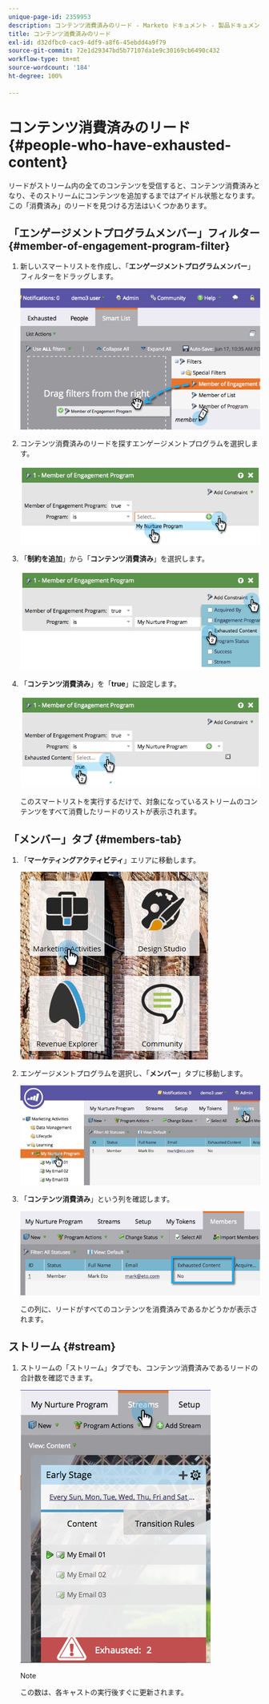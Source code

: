```yaml
---
unique-page-id: 2359953
description: コンテンツ消費済みのリード - Marketo ドキュメント - 製品ドキュメント
title: コンテンツ消費済みのリード
exl-id: d32dfbc0-cac9-4df9-a8f6-45ebdd4a9f79
source-git-commit: 72e1d29347bd5b77107da1e9c30169cb6490c432
workflow-type: tm+mt
source-wordcount: '184'
ht-degree: 100%

---
```


# コンテンツ消費済みのリード {#people-who-have-exhausted-content}

リードがストリーム内の全てのコンテンツを受信すると、コンテンツ消費済みとなり、そのストリームにコンテンツを追加するまではアイドル状態となります。この「消費済み」のリードを見つける方法はいくつかあります。

## 「エンゲージメントプログラムメンバー」フィルター {#member-of-engagement-program-filter}

1. 新しいスマートリストを作成し、「**エンゲージメントプログラムメンバー**」フィルターをドラッグします。

   ![](assets/image2014-9-15-18-20-0.png)

1. コンテンツ消費済みのリードを探すエンゲージメントプログラムを選択します。

   ![](assets/image2014-9-15-18-3a20-3a11.png)

1. 「**制約を追加**」から「**コンテンツ消費済み**」を選択します。

   ![](assets/image2014-9-15-18-3a20-3a17.png)

1. 「**コンテンツ消費済み**」を「**true**」に設定します。

   ![](assets/image2014-9-15-18-3a20-3a21.png)

   このスマートリストを実行するだけで、対象になっているストリームのコンテンツをすべて消費したリードのリストが表示されます。

## 「メンバー」タブ {#members-tab}

1. 「**マーケティングアクティビティ**」エリアに移動します。

   ![](assets/ma.png)

1. エンゲージメントプログラムを選択し、「**メンバー**」タブに移動します。

   ![](assets/memberstab.jpg)

1. 「**コンテンツ消費済み**」という列を確認します。

   ![](assets/image2014-9-15-18-3a21-3a7.png)

   この列に、リードがすべてのコンテンツを消費済みであるかどうかが表示されます。

## ストリーム {#stream}

1. ストリームの「ストリーム」タブでも、コンテンツ消費済みであるリードの合計数を確認できます。

   ![](assets/image2014-9-15-18-3a21-3a38.png)

   >[!NOTE]
   >
   >この数は、各キャストの実行後すぐに更新されます。
